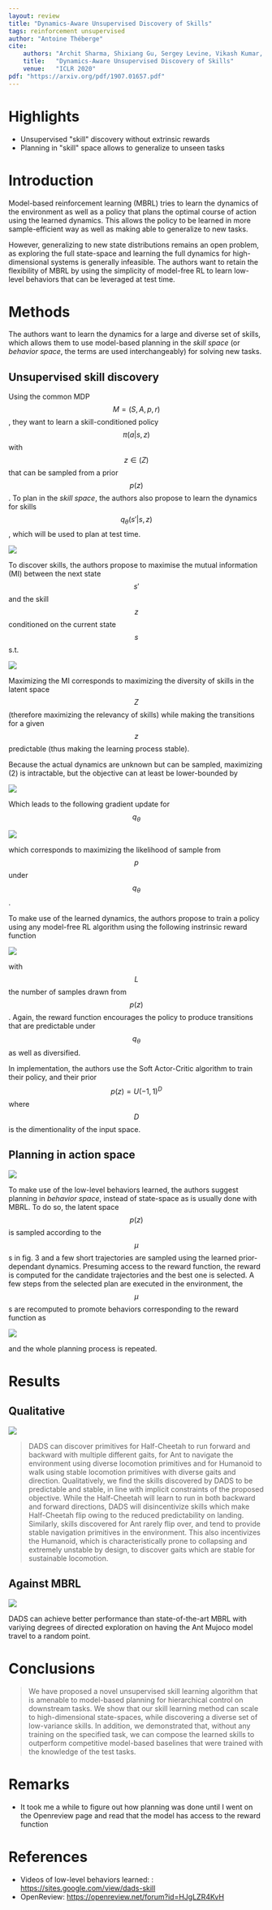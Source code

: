 ```yaml
---
layout: review
title: "Dynamics-Aware Unsupervised Discovery of Skills"
tags: reinforcement unsupervised
author: "Antoine Théberge"
cite:
    authors: "Archit Sharma, Shixiang Gu, Sergey Levine, Vikash Kumar, Karol Hausman"
    title:   "Dynamics-Aware Unsupervised Discovery of Skills"
    venue:   "ICLR 2020"
pdf: "https://arxiv.org/pdf/1907.01657.pdf"
---
```



# Highlights

- Unsupervised "skill" discovery without extrinsic rewards
- Planning in "skill" space allows to generalize to unseen tasks

# Introduction

Model-based reinforcement learning (MBRL) tries to learn the dynamics of the environment as well as a policy that plans the optimal course of action using the learned dynamics. This allows the policy to be learned in more sample-efficient way as well as making able to generalize to new tasks.

However, generalizing to new state distributions remains an open problem, as exploring the full state-space and learning the full dynamics for high-dimensional systems is generally infeasible. The authors want to retain the flexibility of MBRL by using the simplicity of model-free RL to learn low-level behaviors that can be leveraged at test time.  

# Methods

The authors want to learn the dynamics for a large and diverse set of skills, which allows them to use model-based planning in the _skill space_ (or _behavior space_, the terms are used interchangeably) for solving new tasks.

## Unsupervised skill discovery

Using the common MDP $$M = (S, A, p, r)$$, they want to learn a skill-conditioned policy $$\pi(a \vert s,z)$$ with $$z \in \mathbb(Z)$$ that can be sampled from a prior $$p(z)$$. To plan in the _skill space_, the authors also propose to learn the dynamics for skills $$q_{\theta}(s'{\vert}s,z)$$, which will be used to plan at test time.

![](/article/images/DADS/fig2.jpeg)

To discover skills, the authors propose to maximise the mutual information (MI) between the next state $$s'$$ and the skill $$z$$ conditioned on the current state $$s$$ s.t.

![](/article/images/DADS/eq1-2.jpeg)

Maximizing the MI corresponds to maximizing the diversity of skills in the latent space $$Z$$ (therefore maximizing the relevancy of skills) while making the transitions for a given $$z$$ predictable (thus making the learning process stable).

Because the actual dynamics are unknown but can be sampled, maximizing (2) is intractable, but the objective can at least be lower-bounded by

![](/article/images/DADS/eq4.jpeg)

Which leads to the following gradient update for $$q_{\theta}$$

![](/article/images/DADS/eq5.jpeg)

which corresponds to maximizing the likelihood of sample from $$p$$ under $$q_{\theta}$$.

To make use of the learned dynamics, the authors propose to train a policy using any model-free RL algorithm using the following instrinsic reward function

![](/article/images/DADS/eq6.jpeg)

with $$L$$ the number of samples drawn from $$p(z)$$. Again, the reward function encourages the policy to produce transitions that are predictable under $$q_\theta$$ as well as diversified.

In implementation, the authors use the Soft Actor-Critic algorithm to train their policy, and their prior $$p(z) = U(-1, 1)^D$$ where $$D$$ is the dimentionality of the input space.

## Planning in action space

![](/article/images/DADS/fig3.jpeg)

To make use of the low-level behaviors learned, the authors suggest planning in _behavior space_, instead of state-space as is usually done with MBRL. To do so, the latent space $$p(z)$$ is sampled according to the $$\mu$$s in fig. 3 and a few short trajectories are sampled using the learned prior-dependant dynamics. Presuming access to the reward function, the reward is computed for the candidate trajectories and the best one is selected. A few steps from the selected plan are executed in the environment, the $$\mu$$s are recomputed to promote behaviors corresponding to the reward function as

![](/article/images/DADS/eq7.jpeg)

and the whole planning process is repeated.

# Results

## Qualitative

![](/article/images/DADS/fig4.jpeg)

> DADS can discover primitives for Half-Cheetah to run forward and backward with multiple different gaits, for Ant to navigate the environment using diverse locomotion primitives and for Humanoid to walk using stable locomotion primitives with diverse gaits and direction.
> Qualitatively, we find the skills discovered by DADS to be predictable and stable, in line with implicit constraints of the proposed objective. While the Half-Cheetah will learn to run in both backward and forward directions, DADS will disincentivize skills which make Half-Cheetah flip owing to the reduced predictability on landing. Similarly, skills discovered for Ant rarely flip over, and tend to provide stable navigation primitives in the environment. This also incentivizes the Humanoid, which is characteristically prone to collapsing and extremely unstable by design, to discover gaits which are stable for sustainable locomotion.

## Against MBRL

![](/article/images/DADS/mbrl.jpeg)

DADS can achieve better performance than state-of-the-art MBRL with variying degrees of directed exploration on having the Ant Mujoco model travel to a random point.

# Conclusions

> We have proposed a novel unsupervised skill learning algorithm that is amenable to model-based planning for hierarchical control on downstream tasks. We show that our skill learning method can scale to high-dimensional state-spaces, while discovering a diverse set of low-variance skills. In addition, we demonstrated that, without any training on the specified task, we can compose the learned skills to outperform competitive model-based baselines that were trained with the knowledge of the test tasks.

# Remarks

- It took me a while to figure out how planning was done until I went on the Openreview page and read that the model has access to the reward function

# References

- Videos of low-level behaviors learned: : https://sites.google.com/view/dads-skill
- OpenReview: https://openreview.net/forum?id=HJgLZR4KvH

